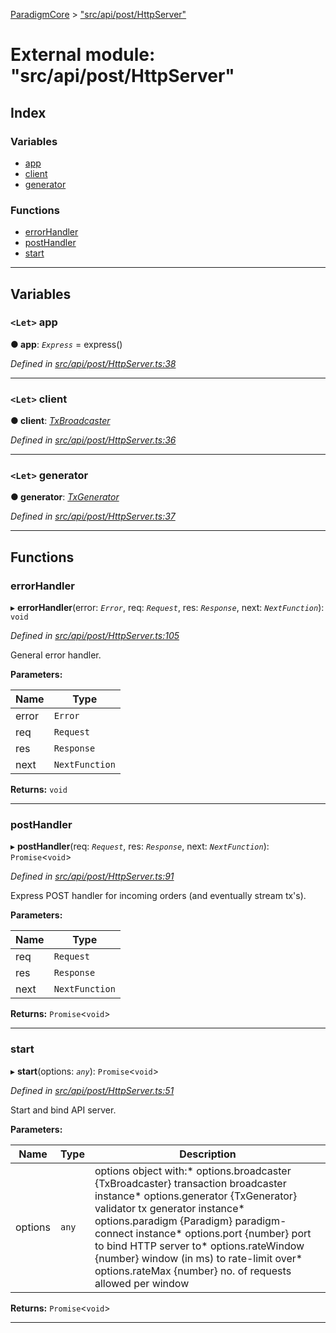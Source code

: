 [ParadigmCore](../README.md) > ["src/api/post/HttpServer"](../modules/_src_api_post_httpserver_.md)

# External module: "src/api/post/HttpServer"

## Index

### Variables

* [app](_src_api_post_httpserver_.md#app)
* [client](_src_api_post_httpserver_.md#client)
* [generator](_src_api_post_httpserver_.md#generator)

### Functions

* [errorHandler](_src_api_post_httpserver_.md#errorhandler)
* [postHandler](_src_api_post_httpserver_.md#posthandler)
* [start](_src_api_post_httpserver_.md#start)

---

## Variables

<a id="app"></a>

### `<Let>` app

**● app**: *`Express`* =  express()

*Defined in [src/api/post/HttpServer.ts:38](https://github.com/paradigmfoundation/paradigmcore/blob/7d688ae/src/api/post/HttpServer.ts#L38)*

___
<a id="client"></a>

### `<Let>` client

**● client**: *[TxBroadcaster](../classes/_src_core_util_txbroadcaster_.txbroadcaster.md)*

*Defined in [src/api/post/HttpServer.ts:36](https://github.com/paradigmfoundation/paradigmcore/blob/7d688ae/src/api/post/HttpServer.ts#L36)*

___
<a id="generator"></a>

### `<Let>` generator

**● generator**: *[TxGenerator](../classes/_src_core_util_txgenerator_.txgenerator.md)*

*Defined in [src/api/post/HttpServer.ts:37](https://github.com/paradigmfoundation/paradigmcore/blob/7d688ae/src/api/post/HttpServer.ts#L37)*

___

## Functions

<a id="errorhandler"></a>

###  errorHandler

▸ **errorHandler**(error: *`Error`*, req: *`Request`*, res: *`Response`*, next: *`NextFunction`*): `void`

*Defined in [src/api/post/HttpServer.ts:105](https://github.com/paradigmfoundation/paradigmcore/blob/7d688ae/src/api/post/HttpServer.ts#L105)*

General error handler.

**Parameters:**

| Name | Type |
| ------ | ------ |
| error | `Error` |
| req | `Request` |
| res | `Response` |
| next | `NextFunction` |

**Returns:** `void`

___
<a id="posthandler"></a>

###  postHandler

▸ **postHandler**(req: *`Request`*, res: *`Response`*, next: *`NextFunction`*): `Promise`<`void`>

*Defined in [src/api/post/HttpServer.ts:91](https://github.com/paradigmfoundation/paradigmcore/blob/7d688ae/src/api/post/HttpServer.ts#L91)*

Express POST handler for incoming orders (and eventually stream tx's).

**Parameters:**

| Name | Type |
| ------ | ------ |
| req | `Request` |
| res | `Response` |
| next | `NextFunction` |

**Returns:** `Promise`<`void`>

___
<a id="start"></a>

###  start

▸ **start**(options: *`any`*): `Promise`<`void`>

*Defined in [src/api/post/HttpServer.ts:51](https://github.com/paradigmfoundation/paradigmcore/blob/7d688ae/src/api/post/HttpServer.ts#L51)*

Start and bind API server.

**Parameters:**

| Name | Type | Description |
| ------ | ------ | ------ |
| options | `any` |  options object with:*   options.broadcaster {TxBroadcaster} transaction broadcaster instance*   options.generator {TxGenerator} validator tx generator instance*   options.paradigm {Paradigm} paradigm-connect instance*   options.port {number} port to bind HTTP server to*   options.rateWindow {number} window (in ms) to rate-limit over*   options.rateMax {number} no. of requests allowed per window |

**Returns:** `Promise`<`void`>

___

